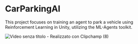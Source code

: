 # CarParkingAI
This project focuses on training an agent to park a vehicle using Reinforcement Learning in Unity, utilizing the ML-Agents toolkit.

![Video senza titolo - Realizzato con Clipchamp (8)](https://github.com/livio-24/CarParkingAI/assets/81223405/27c6f374-8c77-49a8-8a21-f6a37aa8e95b)
